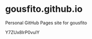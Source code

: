 # gousfito.github.io
Personal GitHub Pages site for gousfito




































































Y7ZUx8IrP0vulY
